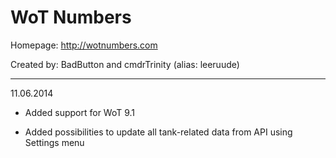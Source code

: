 # WoT Numbers #

Homepage:    http://wotnumbers.com

Created by: BadButton and cmdrTrinity (alias: leeruude)

*******************************************************

11.06.2014

* Added support for WoT 9.1

* Added possibilities to update all tank-related data from API using Settings menu